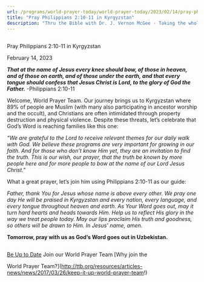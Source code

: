 ```yaml
---
url: /programs/world-prayer-today/world-prayer-today/2023/02/14/pray-philippians-2-10-11-in-kyrgyzstan
title: "Pray Philippians 2:10-11 in Kyrgyzstan"
description: "Thru the Bible with Dr. J. Vernon McGee - Taking the whole Word to the whole world"
---
```







## 
 Pray Philippians 2:10-11 in Kyrgyzstan


February 14, 2023




***That at the name of Jesus every knee should bow, of those in heaven, and of those on earth, and of those under the earth, and that every tongue should confess that Jesus Christ is Lord, to the glory of God the Father.*** -Philippians 2:10-11

Welcome, World Prayer Team. Our journey brings us to Kyrgyzstan where 89% of people are Muslim (with many also participating in ancestor worship and the occult), and Christians are often intimidated through property destruction and physical violence. Despite these threats, let’s celebrate that God’s Word is reaching families like this one:

*“We are grateful to the Lord to receive relevant themes for our daily walk with God. We believe these programs are very important for growing in our faith. And for those who don’t know Him yet, they are an invitation to find the truth. This is our wish, our prayer, that the truth be known by more people here and for more people to bow at the name of our Lord Jesus Christ.”*

What a great prayer, let’s join him using Philippians 2:10-11 as our guide:

*Father, thank You for Jesus whose name is above every other. We pray one day He will be praised in* *Kyrgyzstan* *and every nation, every language, and every tongue throughout heaven and earth. As Your Word goes out, may it turn hard hearts and heads towards Him. Help us to reflect His glory in the way we treat people today. May our lips proclaim His truth and goodness, so others will be drawn to Him. In Jesus' name, amen.*

**Tomorrow, pray with us as God’s Word goes out in Uzbekistan.**







## 




[Be Up to Date](http://feeds.feedburner.com/WorldPrayerToday "World Prayer Today RSS Feed")
Join our World Prayer Team
[Why join the  

World Prayer Team?](http://ttb.org/resources/articles-news/news/2017/03/26/keep-it-up-world-prayer-team!)





